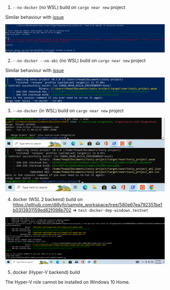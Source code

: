 1. `--no-docker` (no WSL) build on `cargo near new` project

Similar behaviour with [issue](https://github.com/near/cargo-near/issues/188)

![no_docker_no_wsl](./no_docker_no_wsl_err.png)

2. `--no-docker --no-abi` (no WSL) build on `cargo near new` project

Similar behaviour with [issue](https://github.com/near/cargo-near/issues/188)

![no_docker_no_wsl_no_abi_ok](./no_docker_no_wsl_no_abi_ok.png)

3. `--no-docker` (in WSL) build on `cargo near new` project

![wsl_revision.png](./wsl_revision.png)
![no_docker_wsl](no_docker_wsl.png)

4. docker (WSL 2 backend) build on https://github.com/dj8yfo/sample_workspace/tree/580e67ea792351be1b0313931159ed62f098b702 => `test-docker-dep-windows.testnet`

![docker_wsl2_backend](docker_wsl2_backend.png)


5. docker (Hyper-V backend) build 

The Hyper-V role cannot be installed on Windows 10 Home.
